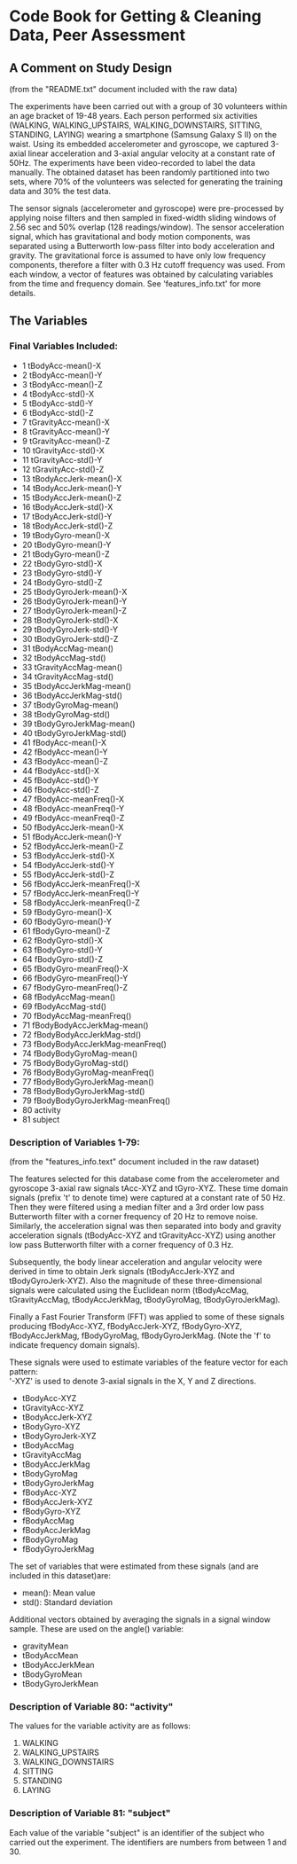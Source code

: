 # Code Book for Getting & Cleaning Data, Peer Assessment


## A Comment on Study Design
(from the "README.txt" document included with the raw data)

The experiments have been carried out with a group of 30 volunteers within an age bracket of 19-48 years. Each person performed six activities (WALKING, WALKING_UPSTAIRS, WALKING_DOWNSTAIRS, SITTING, STANDING, LAYING) wearing a smartphone (Samsung Galaxy S II) on the waist. Using its embedded accelerometer and gyroscope, we captured 3-axial linear acceleration and 3-axial angular velocity at a constant rate of 50Hz. The experiments have been video-recorded to label the data manually. The obtained dataset has been randomly partitioned into two sets, where 70% of the volunteers was selected for generating the training data and 30% the test data. 

The sensor signals (accelerometer and gyroscope) were pre-processed by applying noise filters and then sampled in fixed-width sliding windows of 2.56 sec and 50% overlap (128 readings/window). The sensor acceleration signal, which has gravitational and body motion components, was separated using a Butterworth low-pass filter into body acceleration and gravity. The gravitational force is assumed to have only low frequency components, therefore a filter with 0.3 Hz cutoff frequency was used. From each window, a vector of features was obtained by calculating variables from the time and frequency domain. See 'features_info.txt' for more details. 

## The Variables

### Final Variables Included:

* 1	tBodyAcc-mean()-X
* 2	tBodyAcc-mean()-Y
* 3	tBodyAcc-mean()-Z
* 4	tBodyAcc-std()-X
* 5	tBodyAcc-std()-Y
* 6	tBodyAcc-std()-Z
* 7	tGravityAcc-mean()-X
* 8	tGravityAcc-mean()-Y
* 9	tGravityAcc-mean()-Z
* 10	tGravityAcc-std()-X
* 11	tGravityAcc-std()-Y
* 12	tGravityAcc-std()-Z
* 13	tBodyAccJerk-mean()-X
* 14	tBodyAccJerk-mean()-Y
* 15	tBodyAccJerk-mean()-Z
* 16	tBodyAccJerk-std()-X
* 17	tBodyAccJerk-std()-Y
* 18	tBodyAccJerk-std()-Z
* 19	tBodyGyro-mean()-X
* 20	tBodyGyro-mean()-Y
* 21	tBodyGyro-mean()-Z
* 22	tBodyGyro-std()-X
* 23	tBodyGyro-std()-Y
* 24	tBodyGyro-std()-Z
* 25	tBodyGyroJerk-mean()-X
* 26	tBodyGyroJerk-mean()-Y
* 27	tBodyGyroJerk-mean()-Z
* 28	tBodyGyroJerk-std()-X
* 29	tBodyGyroJerk-std()-Y
* 30	tBodyGyroJerk-std()-Z
* 31	tBodyAccMag-mean()
* 32	tBodyAccMag-std()
* 33	tGravityAccMag-mean()
* 34	tGravityAccMag-std()
* 35	tBodyAccJerkMag-mean()
* 36	tBodyAccJerkMag-std()
* 37	tBodyGyroMag-mean()
* 38	tBodyGyroMag-std()
* 39	tBodyGyroJerkMag-mean()
* 40	tBodyGyroJerkMag-std()
* 41	fBodyAcc-mean()-X
* 42	fBodyAcc-mean()-Y
* 43	fBodyAcc-mean()-Z
* 44	fBodyAcc-std()-X
* 45	fBodyAcc-std()-Y
* 46	fBodyAcc-std()-Z
* 47	fBodyAcc-meanFreq()-X
* 48	fBodyAcc-meanFreq()-Y
* 49	fBodyAcc-meanFreq()-Z
* 50	fBodyAccJerk-mean()-X
* 51	fBodyAccJerk-mean()-Y
* 52	fBodyAccJerk-mean()-Z
* 53	fBodyAccJerk-std()-X
* 54	fBodyAccJerk-std()-Y
* 55	fBodyAccJerk-std()-Z
* 56	fBodyAccJerk-meanFreq()-X
* 57	fBodyAccJerk-meanFreq()-Y
* 58	fBodyAccJerk-meanFreq()-Z
* 59	fBodyGyro-mean()-X
* 60	fBodyGyro-mean()-Y
* 61	fBodyGyro-mean()-Z
* 62	fBodyGyro-std()-X
* 63	fBodyGyro-std()-Y
* 64	fBodyGyro-std()-Z
* 65	fBodyGyro-meanFreq()-X
* 66	fBodyGyro-meanFreq()-Y
* 67	fBodyGyro-meanFreq()-Z
* 68	fBodyAccMag-mean()
* 69	fBodyAccMag-std()
* 70	fBodyAccMag-meanFreq()
* 71	fBodyBodyAccJerkMag-mean()
* 72	fBodyBodyAccJerkMag-std()
* 73	fBodyBodyAccJerkMag-meanFreq()
* 74	fBodyBodyGyroMag-mean()
* 75	fBodyBodyGyroMag-std()
* 76	fBodyBodyGyroMag-meanFreq()
* 77	fBodyBodyGyroJerkMag-mean()
* 78	fBodyBodyGyroJerkMag-std()
* 79	fBodyBodyGyroJerkMag-meanFreq()
* 80	activity
* 81	subject


### Description of Variables 1-79:
(from the "features_info.text" document included in the raw dataset)

The features selected for this database come from the accelerometer and gyroscope 3-axial raw signals tAcc-XYZ and tGyro-XYZ. These time domain signals (prefix 't' to denote time) were captured at a constant rate of 50 Hz. Then they were filtered using a median filter and a 3rd order low pass Butterworth filter with a corner frequency of 20 Hz to remove noise. Similarly, the acceleration signal was then separated into body and gravity acceleration signals (tBodyAcc-XYZ and tGravityAcc-XYZ) using another low pass Butterworth filter with a corner frequency of 0.3 Hz. 

Subsequently, the body linear acceleration and angular velocity were derived in time to obtain Jerk signals (tBodyAccJerk-XYZ and tBodyGyroJerk-XYZ). Also the magnitude of these three-dimensional signals were calculated using the Euclidean norm (tBodyAccMag, tGravityAccMag, tBodyAccJerkMag, tBodyGyroMag, tBodyGyroJerkMag). 

Finally a Fast Fourier Transform (FFT) was applied to some of these signals producing fBodyAcc-XYZ, fBodyAccJerk-XYZ, fBodyGyro-XYZ, fBodyAccJerkMag, fBodyGyroMag, fBodyGyroJerkMag. (Note the 'f' to indicate frequency domain signals). 

These signals were used to estimate variables of the feature vector for each pattern:  
'-XYZ' is used to denote 3-axial signals in the X, Y and Z directions.

* tBodyAcc-XYZ
* tGravityAcc-XYZ
* tBodyAccJerk-XYZ
* tBodyGyro-XYZ
* tBodyGyroJerk-XYZ
* tBodyAccMag
* tGravityAccMag
* tBodyAccJerkMag
* tBodyGyroMag
* tBodyGyroJerkMag
* fBodyAcc-XYZ
* fBodyAccJerk-XYZ
* fBodyGyro-XYZ
* fBodyAccMag
* fBodyAccJerkMag
* fBodyGyroMag
* fBodyGyroJerkMag

The set of variables that were estimated from these signals (and are included in this dataset)are: 

* mean(): Mean value
* std(): Standard deviation

Additional vectors obtained by averaging the signals in a signal window sample. These are used on the angle() variable:

* gravityMean
* tBodyAccMean
* tBodyAccJerkMean
* tBodyGyroMean
* tBodyGyroJerkMean

### Description of Variable 80:  "activity"
The values for the variable activity are as follows:

1. WALKING
2. WALKING_UPSTAIRS
3. WALKING_DOWNSTAIRS
4. SITTING
5. STANDING
6. LAYING

### Description of Variable 81:  "subject"
Each value of the variable "subject" is an identifier of the subject who carried out the experiment.  The identifiers are numbers from between 1 and 30.

